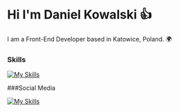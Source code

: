 Hi I'm Daniel Kowalski 👍
========================================================================================================================================

I am a Front-End Developer based in Katowice, Poland. 🌍
<br/>

### Skills

[![My Skills](https://skillicons.dev/icons?i=html,css,js,tailwind,react,redux,ai,ps)](https://skillicons.dev)

###Social Media

<a href='https://www.instagram.com/k0wal45/'>[![My Skills](https://skillicons.dev/icons?i=instagram)](https://skillicons.dev)</a>

